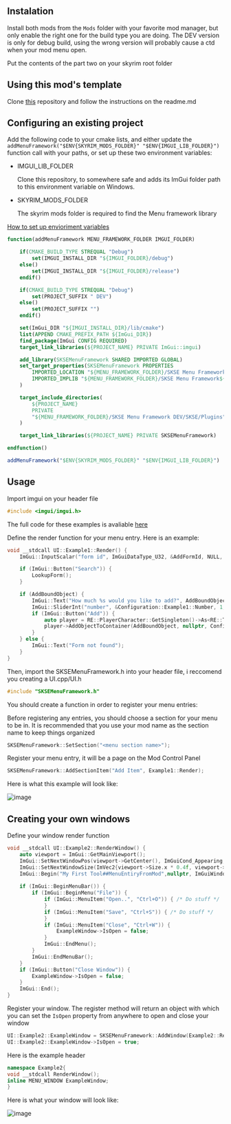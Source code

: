 ## Instalation

Install both mods from the `Mods` folder with your favorite mod manager, but only enable the right one for the build type you are doing. The DEV version is only for debug build, using the wrong version will probably cause a ctd when your mod menu open.

Put the contents of the part two on your skyrim root folder

## Using this mod's template

Clone [this](https://github.com/Thiago099/SKSEMenuFrameworkTemplate) repository and follow the instructions on the readme.md

## Configuring an existing project

Add the following code to your cmake lists, and either update the `addMenuFramework("$ENV{SKYRIM_MODS_FOLDER}" "$ENV{IMGUI_LIB_FOLDER}")` function call with your paths, or set up these two environment variables:

- IMGUI_LIB_FOLDER

  Clone this  repository, to somewhere safe and adds its ImGui folder path to this environment variable on Windows.

- SKYRIM_MODS_FOLDER

  The skyrim mods folder is required to find the Menu framework library

[How to set up envioriment variables](https://gist.github.com/Thiago099/b45ec7832fb754325b29a61006bcd10c)


```cmake
function(addMenuFramework MENU_FRAMEWORK_FOLDER IMGUI_FOLDER)

    if(CMAKE_BUILD_TYPE STREQUAL "Debug")
        set(IMGUI_INSTALL_DIR "${IMGUI_FOLDER}/debug")
    else()
        set(IMGUI_INSTALL_DIR "${IMGUI_FOLDER}/release")
    endif()

    if(CMAKE_BUILD_TYPE STREQUAL "Debug")
        set(PROJECT_SUFFIX " DEV")
    else()
        set(PROJECT_SUFFIX "")
    endif()

    set(ImGui_DIR "${IMGUI_INSTALL_DIR}/lib/cmake")
    list(APPEND CMAKE_PREFIX_PATH ${ImGui_DIR})
    find_package(ImGui CONFIG REQUIRED)
    target_link_libraries(${PROJECT_NAME} PRIVATE ImGui::imgui)

    add_library(SKSEMenuFramework SHARED IMPORTED GLOBAL)
    set_target_properties(SKSEMenuFramework PROPERTIES
        IMPORTED_LOCATION "${MENU_FRAMEWORK_FOLDER}/SKSE Menu Framework${PROJECT_SUFFIX}/SKSE/Plugins/SKSEMenuFramework.dll"
        IMPORTED_IMPLIB "${MENU_FRAMEWORK_FOLDER}/SKSE Menu Framework${PROJECT_SUFFIX}/SKSE/Plugins/SKSEMenuFramework.lib"
    )

    target_include_directories(
	    ${PROJECT_NAME}
	    PRIVATE
        "${MENU_FRAMEWORK_FOLDER}/SKSE Menu Framework DEV/SKSE/Plugins"
    )

    target_link_libraries(${PROJECT_NAME} PRIVATE SKSEMenuFramework)

endfunction()

addMenuFramework("$ENV{SKYRIM_MODS_FOLDER}" "$ENV{IMGUI_LIB_FOLDER}")

```
## Usage

Import imgui on your header file
```cpp
#include <imgui/imgui.h>
```

The full code for these examples is avaliable [here](https://github.com/Thiago099/SKSE-Menu-Framework-Template)

Define the render function for your menu entry. Here is an example:

```cpp
void __stdcall UI::Example1::Render() {
    ImGui::InputScalar("form id", ImGuiDataType_U32, &AddFormId, NULL, NULL, "%08X");

    if (ImGui::Button("Search")) {
        LookupForm();
    }

    if (AddBoundObject) {
        ImGui::Text("How much %s would you like to add?", AddBoundObject->GetName());
        ImGui::SliderInt("number", &Configuration::Example1::Number, 1, 100);
        if (ImGui::Button("Add")) {
            auto player = RE::PlayerCharacter::GetSingleton()->As<RE::TESObjectREFR>();
            player->AddObjectToContainer(AddBoundObject, nullptr, Configuration::Example1::Number, nullptr);
        }
    } else {
        ImGui::Text("Form not found");
    }
}
```

Then, import the SKSEMenuFramework.h into your header file, i reccomend you creating a UI.cpp/UI.h 

```cpp
#include "SKSEMenuFramework.h"
```

You should create a function in order to register your menu entries:

Before registering any entries, you should choose a section for your menu to be in. It is recommended that you use your mod name as the section name to keep things organized

```cpp
SKSEMenuFramework::SetSection("<menu section name>");
```

Register your menu entry, it will be a page on the Mod Control Panel

```cpp
SKSEMenuFramework::AddSectionItem("Add Item", Example1::Render);
```
Here is what this example will look like:

![image](https://github.com/Thiago099/SKSE-Menu-Framework-SDK/assets/66787043/8ebcd191-55a3-498b-bf36-0ca7337eff3a)

## Creating your own windows

Define your window render function

```cpp
void __stdcall UI::Example2::RenderWindow() {
    auto viewport = ImGui::GetMainViewport();
    ImGui::SetNextWindowPos(viewport->GetCenter(), ImGuiCond_Appearing, ImVec2{0.5f, 0.5f});
    ImGui::SetNextWindowSize(ImVec2{viewport->Size.x * 0.4f, viewport->Size.y * 0.4f}, ImGuiCond_Appearing);
    ImGui::Begin("My First Tool##MenuEntiryFromMod",nullptr, ImGuiWindowFlags_MenuBar); // If two mods have the same window name, and they open at the same time.
                                                                                         // The window content will be merged, is good practice to add ##ModName after the window name.
    if (ImGui::BeginMenuBar()) {
        if (ImGui::BeginMenu("File")) {
            if (ImGui::MenuItem("Open..", "Ctrl+O")) { /* Do stuff */
            }
            if (ImGui::MenuItem("Save", "Ctrl+S")) { /* Do stuff */
            }
            if (ImGui::MenuItem("Close", "Ctrl+W")) {
                ExampleWindow->IsOpen = false;
            }
            ImGui::EndMenu();
        }
        ImGui::EndMenuBar();
    }
    if (ImGui::Button("Close Window")) {
        ExampleWindow->IsOpen = false;
    }
    ImGui::End();
}
```

Register your window. The register method will return an object with which you can set the `IsOpen` property from anywhere to open and close your window

```cpp
UI::Example2::ExampleWindow = SKSEMenuFramework::AddWindow(Example2::RenderWindow);
UI::Example2::ExampleWindow->IsOpen = true; 
```

Here is the example header

```cpp
namespace Example2{
void __stdcall RenderWindow();
inline MENU_WINDOW ExampleWindow;
}
```

Here is what your window will look like:

![image](https://github.com/Thiago099/SKSE-Menu-Framework-SDK/assets/66787043/c301cc1b-d435-47ad-9bdc-a635fa385986)
